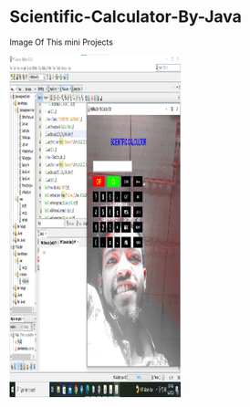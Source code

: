 # Scientific-Calculator-By-Java

Image Of This mini Projects
<p><img src="calculator.png" width=300 height=600 alt="Empty image"></p>

